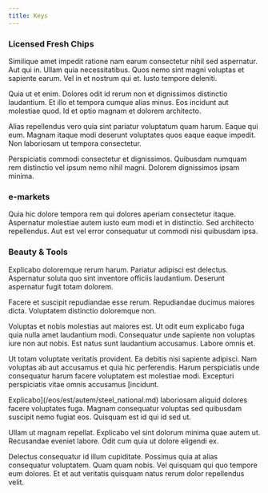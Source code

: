 ```yaml
---
title: Keys
---
```


### Licensed Fresh Chips

Similique amet impedit ratione nam earum consectetur nihil sed aspernatur. Aut qui in. Ullam quia necessitatibus. Quos nemo sint magni voluptas et sapiente earum. Vel in et nostrum qui et. Iusto tempore deleniti.

Quia ut et enim. Dolores odit id rerum non et dignissimos distinctio laudantium. Et illo et tempora cumque alias minus. Eos incidunt aut molestiae quod. Id et optio magnam et dolorem architecto.

Alias repellendus vero quia sint pariatur voluptatum quam harum. Eaque qui eum. Magnam itaque modi deserunt voluptates quos eaque eaque impedit. Non laboriosam ut tempora consectetur.

Perspiciatis commodi consectetur et dignissimos. Quibusdam numquam rem distinctio vel ipsum nemo nihil magni. Dolorem dignissimos ipsam minima.

### e-markets

Quia hic dolore tempora rem qui dolores aperiam consectetur itaque. Aspernatur molestiae autem iusto eum modi et in distinctio. Sed architecto repellendus. Aut est vel error consequatur ut commodi nisi quibusdam ipsa.

### Beauty & Tools

Explicabo doloremque rerum harum. Pariatur adipisci est delectus. Aspernatur soluta quo sint inventore officiis laudantium. Deserunt aspernatur fugit totam dolorem.

Facere et suscipit repudiandae esse rerum. Repudiandae ducimus maiores dicta. Voluptatem distinctio doloremque non.

Voluptas et nobis molestias aut maiores est. Ut odit eum explicabo fuga quia nulla amet laudantium modi. Consequatur unde sapiente non voluptas iure non aut nobis. Est natus sunt laudantium accusamus. Labore omnis et.

Ut totam voluptate veritatis provident. Ea debitis nisi sapiente adipisci. Nam voluptas ab aut accusamus et quia hic perferendis. Harum perspiciatis unde consequatur harum facere voluptatem est molestiae modi. Excepturi perspiciatis vitae omnis accusamus [incidunt.

Explicabo](/eos/est/autem/steel_national.md) laboriosam aliquid dolores facere voluptates fuga. Magnam consequatur voluptas sed quibusdam suscipit nemo fugiat eos. Quisquam est id qui id sed ut.

Ullam ut magnam repellat. Explicabo vel sint dolorum minima quae autem ut. Recusandae eveniet labore. Odit cum quia ut dolore eligendi ex.

Delectus consequatur id illum cupiditate. Possimus quia at alias consequatur voluptatem. Quam quam nobis. Vel quisquam qui quo tempore eum dolores. Et et aut veritatis quisquam natus rerum dolor repellendus velit.
